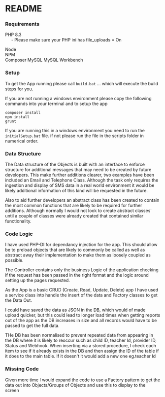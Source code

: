 # README #

### Requirements ###

PHP 8.3  
&nbsp;&nbsp;&nbsp;&nbsp; - Please make sure your PHP ini has file_uploads = On

Node  
NPM  
Composer
MySQL
MySQL Workbench


### Setup ###
To get the App running please call `build.bat` ... which will execute the build steps for you. 

If you are not running a windows environment please copy the following commands into your terminal and to setup the app
    
    composer install
    npm install
    grunt

If you are running this in a windows environment you need to run the `initialSetup.bat` file. if not please run the
file in the scripts folder in numerical order.

### Data Structure ###

The Data structure of the Objects is built with an interface to enforce structure for additional messages that may need
to be created by future developers. This make further additions clearer, two examples have been included an Email and
Telephone Class. Although the task only requires the ingestion and display of SMS data in a real world environment it
would be likely additional information of this kind will be requested in the future.

Also to aid further developers an abstract class has been created to contain the most common functions that are likely
to be required for further additions. Although normally I would not look to create abstract classes' until a couple of
classes were already created that contained similar functionality.

### Code Logic ###

I have used PHP-DI for dependancy injection for the app. This should allow be to preload objects that are likely to
commonly be called as well as abstract away their implementation to make them as loosely coupled as possible.

The Controller contains only the business Logic of the application checking if the request has been passed in the right 
format and the logic around setting up the pages requested.

As the App is a basic CRUD (Create, Read, Update, Delete) app I have used a service class into handle the insert of the
data and Factory classes to get the Data Out.

I could have saved the data as JSON in the DB, which would of made upload quicker, but this could lead to longer load
times when getting reports out of the app as the DB increases in size and all records would have to be passed to get the
full data.

THe DB has been normalised to prevent repeated data from appearing in the DB where it is likely to reoccur such as child
ID, teacher Id, provider ID, Status and Webhook. When inserting via a stored procedure, I check each item to see if it
already exists in the DB and then assign the ID of the table if it does to the main table. If it doesn't it would add a
new one eg.teacher Id

### Missing Code ###

Given more time I would expand the code to use a Factory pattern to get the data out into Objects/Groups of Objects and
use this to display to the screen